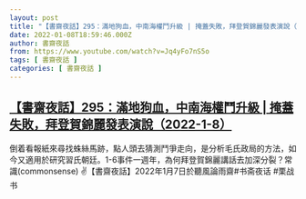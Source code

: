 ```yaml
---
layout: post
title: "【書齋夜話】295：滿地狗血，中南海權鬥升級 | 掩蓋失敗，拜登賀錦麗發表演說（2022-1-8）"
date: 2022-01-08T18:59:46.000Z
author: 書齋夜話
from: https://www.youtube.com/watch?v=Jq4yFo7nS5o
tags: [ 書齋夜話 ]
categories: [ 書齋夜話 ]
---
```

<!--1641668386000-->
[【書齋夜話】295：滿地狗血，中南海權鬥升級 | 掩蓋失敗，拜登賀錦麗發表演說（2022-1-8）](https://www.youtube.com/watch?v=Jq4yFo7nS5o)
------

<div>
倒着看報紙來尋找蛛絲馬跡，點人頭去猜測鬥爭走向，是分析毛氏政局的方法，如今又適用於研究習氏朝廷。1-6事件一週年，為何拜登賀錦麗講話去加深分裂？常識(commonsense) ✌【書齋夜話】2022年1月7日於聽風論雨齋#书斋夜话 #栗战书
</div>
